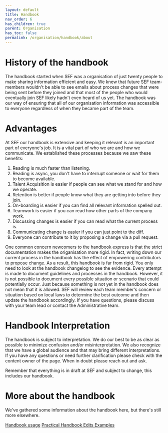 ```yaml
---
layout: default
title: Handbook
nav_order: 6
has_children: true
parent: Organisation
has_toc: false
permalink: /organisation/handbook/about
---
```


# History of the handbook

The handbook started when SEF was a organisation of just twenty people to make sharing information efficient and easy. We knew that future SEF team-members wouldn't be able to see emails about process changes that were being sent before they joined and that most of the people who would eventually join SEF likely hadn't even heard of us yet. The handbook was our way of ensuring that all of our organisation information was accessible to everyone regardless of when they became part of the team.

# Advantages
At SEF our handbook is extensive and keeping it relevant is an important part of everyone's job. It is a vital part of who we are and how we communicate. We established these processes because we saw these benefits:

1. Reading is much faster than listening.
1. Reading is async, you don't have to interrupt someone or wait for them to become available.
1. Talent Acquisition is easier if people can see what we stand for and how we operate.
1. Retention is better if people know what they are getting into before they join.
1. On-boarding is easier if you can find all relevant information spelled out.
1. Teamwork is easier if you can read how other parts of the company work.
1. Discussing changes is easier if you can read what the current process is.
1. Communicating change is easier if you can just point to the diff.
1. Everyone can contribute to it by proposing a change via a pull request.

One common concern newcomers to the handbook express is that the strict documentation makes the origanisation more rigid. In fact, writing down our current process in the handbook has the effect of empowering contributors to propose change. As a result, this handbook is far from rigid. You only need to look at the handbook changelog to see the evidence. Every attempt is made to document guidelines and processes in the handbook. However, it is not possible to document every possible situation or scenario that could potentially occur. Just because something is not yet in the handbook does not mean that it is allowed. SEF will review each team member's concern or situation based on local laws to determine the best outcome and then update the handbook accordingly. If you have questions, please discuss with your team lead or contact the Administrative team.

# Handbook Interpretation
The handbook is subject to interpretation. We do our best to be as clear as possible to minimize confusion and/or misinterpretation. We also recognize that we have a global audience and that may bring different interpretations. If you have any questions or need further clarification please check with the content owner of the page. When in doubt please reach out and ask.

Remember that everything is in draft at SEF and subject to change, this includes our handbook.

# More about the handbook
We've gathered some information about the handbook here, but there's still more elsewhere.

[Handbook usage](/organisation/handbook/handbook-usage/)
[Practical Handbook Edits Examples](/organisation/handbook/practical-handbook-edits/)


